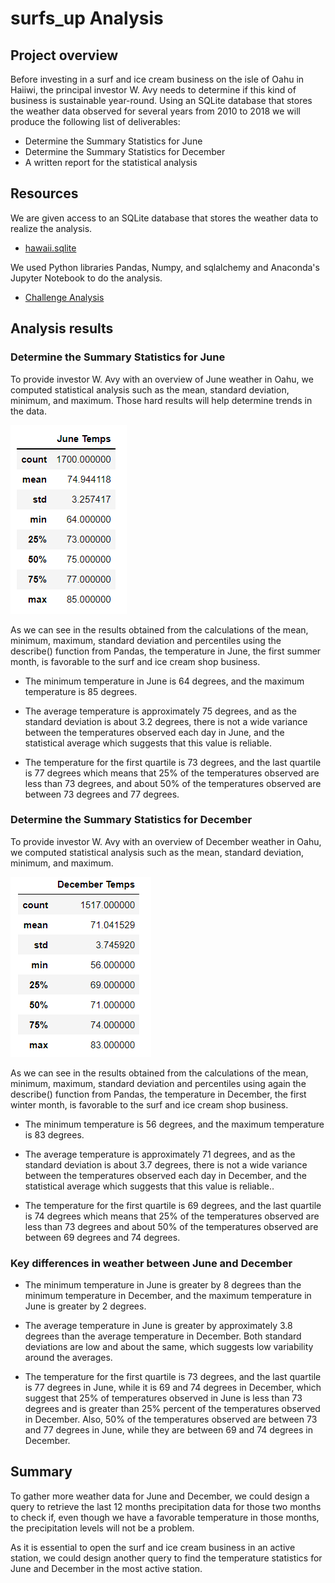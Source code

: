 # surfs_up Analysis

## Project overview

Before investing in a surf and ice cream business on the isle of Oahu in Haiiwi, 
the principal investor W. Avy needs to determine if this kind of business is sustainable 
year-round. Using an SQLite database that stores the weather data observed 
for several years from 2010 to 2018 we will produce the following list of deliverables:

- Determine the Summary Statistics for June
- Determine the Summary Statistics for December
- A written report for the statistical analysis

## Resources

We are given access to an SQLite database that stores the weather data to realize the analysis.

- [hawaii.sqlite](https://github.com/valerielnd/surfs_up/blob/main/hawaii.sqlite)

We used Python libraries Pandas, Numpy, and sqlalchemy and Anaconda's Jupyter Notebook to do the analysis.

- [Challenge Analysis](https://github.com/valerielnd/surfs_up/blob/main/SurfsUp_Challenge.ipynb)


## Analysis results

### Determine the Summary Statistics for June

To provide investor W. Avy with an overview of June weather in Oahu, we computed statistical 
analysis such as the mean, standard deviation, minimum, and maximum. Those hard results 
will help determine trends in the data.

![june_statistics](https://github.com/valerielnd/surfs_up/blob/main/june_stats.png)

As we can see in the results obtained from the calculations of the mean, minimum, maximum, standard 
deviation and percentiles using the describe() function from Pandas, the temperature 
in June, the first summer month, is favorable to the surf and ice cream shop business. 

* 	The minimum temperature in June is 64 degrees, and the maximum temperature is 85 degrees. 

* 	The average temperature is approximately 75 degrees, and as the standard deviation is 
	about 3.2 degrees, there is not a wide variance between the temperatures observed each day 
	in June, and the statistical average which suggests that this value is reliable.

*	The temperature for the first quartile is 73 degrees, and the last quartile is 77 degrees which means 
	that 25% of the temperatures observed are less than 73 degrees, and about 50% of the temperatures 
	observed are between 73 degrees and 77 degrees.
	

	
### Determine the Summary Statistics for December

To provide investor W. Avy with an overview of December weather in Oahu, we computed statistical 
analysis such as the mean, standard deviation, minimum, and maximum. 

![dec_statistics](https://github.com/valerielnd/surfs_up/blob/main/dec_stats.png)

As we can see in the results obtained from the calculations of the mean, minimum, maximum, standard 
deviation and percentiles using again the describe() function from Pandas, the temperature 
in December, the first winter month, is favorable to the surf and ice cream shop business. 

* 	The minimum temperature is 56 degrees, and the maximum temperature is 83 degrees. 

* 	The average temperature is approximately 71 degrees, and as the standard deviation is about 3.7 degrees, 
	there is not a wide variance between the temperatures observed each day 
	in December, and the statistical average which suggests that this value is reliable..

*	The temperature for the first quartile is 69 degrees, and the last quartile is 74 degrees which means 
	that 25% of the temperatures observed are less than 73 degrees and about 50% of the 
	temperatures observed are between 69 degrees and 74 degrees.



### Key differences in weather between June and December

* 	The minimum temperature in June is greater by 8 degrees than the minimum temperature in December, 
	and the maximum temperature in June is greater by 2 degrees.
	
*	The average temperature in June is greater by approximately 3.8 degrees than the average temperature in December.
	Both standard deviations are low and about the same, which suggests low variability around the averages.
	
*	The temperature for the first quartile is 73 degrees, and the last quartile is 77 degrees in June, while it is 69 and 74 
	degrees in December, which suggest that 25% of temperatures observed in June is less than 73 degrees and is greater than 25% percent of the
	temperatures observed in December. Also, 50% of the temperatures observed are between 73 and 77 degrees in June, 
	while they are between 69 and 74 degrees in December.
	
	
## Summary

To gather more weather data for June and December, we could design a query to retrieve the last 12 months 
precipitation data for those two months to check if, even though we have a favorable temperature in those months, 
the precipitation levels will not be a problem.

As it is essential to open the surf and ice cream business in an active station, we could design another query 
to find the temperature statistics for June and December in the most active station.
	 